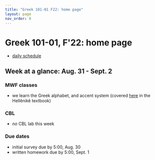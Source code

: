 ```yaml
---
title: "Greek 101-01 F22: home page"
layout: page
nav_order: 0
---
```



# Greek 101-01, F'22: home page

- [daily schedule](./schedule)

## Week at a glance: Aug. 31 - Sept. 2

### MWF classes

- we learn the Greek alphabet, and accent system (covered  [here](https://hellenike.github.io/textbook/preliminaries/) in the Hellênikê textbook)


### CBL

- *no* CBL lab this week

### Due dates

- initial survey due by 5:00, Aug. 30
- written homework due by 5:00, Sept. 1